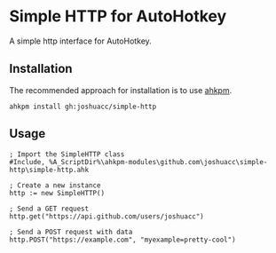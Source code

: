 # Simple HTTP for AutoHotkey

A simple http interface for AutoHotkey.

## Installation

The recommended approach for installation is to use [ahkpm][].

`ahkpm install gh:joshuacc/simple-http`

## Usage

```autohotkey
; Import the SimpleHTTP class
#Include, %A_ScriptDir%\ahkpm-modules\github.com\joshuacc\simple-http\simple-http.ahk

; Create a new instance
http := new SimpleHTTP()

; Send a GET request
http.get("https://api.github.com/users/joshuacc")

; Send a POST request with data
http.POST("https://example.com", "myexample=pretty-cool")
```

[ahkpm]:https://ahkpm.dev
